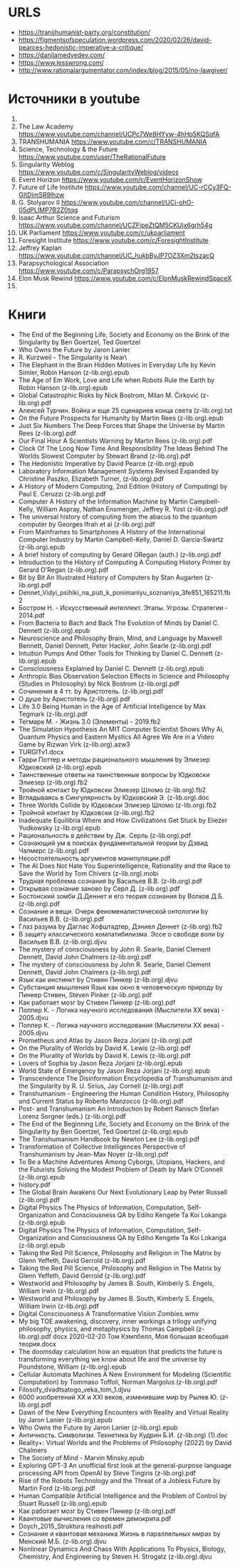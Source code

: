 # URLS
* https://transhumanist-party.org/constitution/
* https://figmentsofspeculation.wordpress.com/2020/02/26/david-pearces-hedonistic-imperative-a-critique/
* https://danilamedvedev.com/
* https://www.lesswrong.com/
* http://www.rationalargumentator.com/index/blog/2015/05/no-lawgiver/

# Источники в youtube
1. 
2. The Law Academy https://www.youtube.com/channel/UCPc7We8HYyw-4hHp5KQSqfA
3. TRANSHUMANIA https://www.youtube.com/c/TRANSHUMANIA
4. Science, Technology & the Future https://www.youtube.com/user/TheRationalFuture
5. Singularity Weblog https://www.youtube.com/c/SingularityWeblog/videos
6. Event Horizon https://www.youtube.com/c/EventHorizonShow
7. Future of Life Institute https://www.youtube.com/channel/UC-rCCy3FQ-GItDimSR9lhzw
8. G. Stolyarov II https://www.youtube.com/channel/UCi-ohO-05dPLlMP7B2Z0tqg
9. Isaac Arthur Science and Futurism https://www.youtube.com/channel/UCZFipeZtQM5CKUjx6grh54g
10. UK Parliament https://www.youtube.com/c/ukparliament
11. Foresight Institute https://www.youtube.com/c/ForesightInstitute
12. Jeffrey Kaplan https://www.youtube.com/channel/UC_hukbByJP7OZ3Xm2tszacQ
13. Parapsychological Association https://www.youtube.com/c/ParapsychOrg1957
14. Elon Musk Rewind https://www.youtube.com/c/ElonMuskRewindSpaceX
15. 

# Книги
* The End of the Beginning Life, Society and Economy on the Brink of the Singularity by Ben Goertzel, Ted Goertzel 
* Who Owns the Future by Jaron Lanier 
* R. Kurzweil  - The Singularity is Near\
* The Elephant in the Brain Hidden Motives in Everyday Life by Kevin Simler, Robin Hanson (z-lib.org).epub
* The Age of Em Work, Love and Life when Robots Rule the Earth by Robin Hanson (z-lib.org).epub
* Global Catastrophic Risks by Nick Bostrom, Milan M. Ćirković (z-lib.org).pdf
* Алексей Турчин. Война и еще 25 сценариев конца света (z-lib.org).txt
* On the Future Prospects for Humanity by Martin Rees (z-lib.org).epub
* Just Six Numbers The Deep Forces that Shape the Universe by Martin Rees (z-lib.org).pdf
* Our Final Hour A Scientists Warning by Martin Rees (z-lib.org).pdf
* Clock Of The Long Now Time And Responsibility The Ideas Behind The Worlds Slowest Computer by Stewart Brand (z-lib.org).pdf
* The Hedonistic Imperative by David Pearce (z-lib.org).epub 
* Laboratory Information Management Systems Revised  Expanded by Christine Paszko, Elizabeth Turner, (z-lib.org).pdf
* A History of Modern Computing, 2nd Edition (History of Computing) by Paul E. Ceruzzi (z-lib.org).pdf
* Computer A History of the Information Machine by Martin Campbell-Kelly, William Aspray, Nathan Ensmenger, Jeffrey R. Yost (z-lib.org).pdf
* The universal history of computing  from the abacus to the quantum computer by Georges Ifrah et al (z-lib.org).pdf
* From Mainframes to Smartphones A History of the International Computer Industry by Martin Campbell-Kelly, Daniel D. Garcia-Swartz (z-lib.org).epub
* A brief history of computing by Gerard ORegan (auth.) (z-lib.org).pdf
* Introduction to the History of Computing A Computing History Primer by Gerard O’Regan (z-lib.org).pdf
* Bit by Bit An Illustrated History of Computers by Stan Augarten (z-lib.org).pdf
* Dennet_Vidyi_psihiki_na_puti_k_ponimaniyu_soznaniya_3fe851_165211.fb2
* Бостром Н. - Искусственный интеллект. Этапы. Угрозы. Стратегии - 2014.pdf
* From Bacteria to Bach and Back The Evolution of Minds by Daniel C. Dennett (z-lib.org).epub
* Neuroscience and Philosophy Brain, Mind, and Language by Maxwell Bennett, Daniel Dennett, Peter Hacker, John Searle (z-lib.org).pdf
* Intuition Pumps And Other Tools for Thinking by Daniel C. Dennett (z-lib.org).epub
* Consciousness Explained by Daniel C. Dennett (z-lib.org).epub
* Anthropic Bias Observation Selection Effects in Science and Philosophy (Studies in Philosophy) by Nick Bostrom (z-lib.org).pdf
* Сочинения  в 4 тт. by Аристотель. (z-lib.org).pdf
* О душе by Аристотель (z-lib.org).pdf
* Life 3.0 Being Human in the Age of Artificial Intelligence by Max Tegmark (z-lib.org).pdf
* Тегмарк М. - Жизнь 3.0 (Элементы) - 2019.fb2
* The Simulation Hypothesis An MIT Computer Scientist Shows Why Ai, Quantum Physics and Eastern Mystics All Agree We Are in a Video Game by Rizwan Virk (z-lib.org).azw3
* TURGITv1.docx
* Гарри Поттер и методы рационального мышления by Элиезер Юдковский (z-lib.org).epub
* Таинственные ответы на таинственные вопросы by Юдковски Элиезер (z-lib.org).fb2
* Тройной контакт by Юдковски Элиезер Шломо (z-lib.org).fb2
* Вглядываясь в Сингулярность by Юдковский Э. (z-lib.org).doc
* Three Worlds Collide by Юдковски Элиезер Шломо (z-lib.org).fb2
* Тройной контакт by Юдковски (z-lib.org).fb2
* Inadequate Equilibria Where and How Civilizations Get Stuck by Eliezer Yudkowsky (z-lib.org).epub
* Рациональность в действии by Дж. Серль (z-lib.org).pdf
* Сознающий ум в поисках фундаментальной теории by Дэвид Чалмерс (z-lib.org).pdf
* Несостоятельность аргументов манипуляции.pdf
* The AI Does Not Hate You Superintelligence, Rationality and the Race to Save the World by Tom Chivers (z-lib.org).mobi
* Трудная проблема сознания by Васильев В.В. (z-lib.org).pdf
* Открывая сознание заново by Серл Д. (z-lib.org).pdf
* Бостонский зомби Д.Деннет и его теория сознания by Волков Д.Б. (z-lib.org).pdf
* Сознание и вещи. Очерк феноменалистической онтологии by Васильев В.В. (z-lib.org).pdf
* Глаз разума by Даглас Хофштадтер, Дэниел Деннет (z-lib.org).fb2
* В защиту классического компатибилизма. Эссе о свободе воли by Васильев В.В. (z-lib.org).djvu
* The mystery of consciousness by John R. Searle, Daniel Clement Dennett, David John Chalmers (z-lib.org).pdf
* The mystery of consciousness by John R. Searle, Daniel Clement Dennett, David John Chalmers (z-lib.org).pdf
* Язык как инстинкт by Стивен Пинкер (z-lib.org).djvu
* Субстанция мышления Язык как окно в человеческую природу by Пинкер Стивен, Steven Pinker (z-lib.org).pdf
* Как работает мозг by Стивен Пинкер (z-lib.org).pdf
* Поппер К. - Логика научного исследования (Мыслители XX века) - 2005.djvu
* Поппер К. - Логика научного исследования (Мыслители XX века) - 2005.djvu
* Prometheus and Atlas by Jason Reza Jorjani (z-lib.org).pdf
* On the Plurality of Worlds by David K. Lewis (z-lib.org).pdf
* On the Plurality of Worlds by David K. Lewis (z-lib.org).pdf
* Lovers of Sophia by Jason Reza Jorjani (z-lib.org).epub
* World State of Emergency by Jason Reza Jorjani (z-lib.org).epub
* Transcendence The Disinformation Encyclopedia of Transhumanism and the Singularity by R. U. Sirius, Jay Cornell (z-lib.org).pdf
* Transhumanism - Engineering the Human Condition History, Philosophy and Current Status by Roberto Manzocco (z-lib.org).pdf
* Post- and Transhumanism  An Introduction by Robert Ranisch Stefan Lorenz Sorgner (eds.) (z-lib.org).pdf
* The End of the Beginning Life, Society and Economy on the Brink of the Singularity by Ben Goertzel, Ted Goertzel (z-lib.org).epub
* The Transhumanism Handbook by Newton Lee (z-lib.org).pdf
* Transformation of Collective Intelligences Perspective of Transhumanism by Jean-Max Noyer (z-lib.org).pdf
* To Be a Machine Adventures Among Cyborgs, Utopians, Hackers, and the Futurists Solving the Modest Problem of Death by Mark O’Connell (z-lib.org).epub
* history.pdf
* The Global Brain Awakens Our Next Evolutionary Leap by Peter Russell (z-lib.org).pdf
* Digital Physics The Physics of Information, Computation, Self-Organization and Consciousness QA by Ediho Kengete Ta Koi Lokanga (z-lib.org).epub
* Digital Physics The Physics of Information, Computation, Self-Organization and Consciousness QA by Ediho Kengete Ta Koi Lokanga (z-lib.org).epub
* Taking the Red Pill Science, Philosophy and Religion in The Matrix by Glenn Yeffeth, David Gerrold (z-lib.org).pdf
* Taking the Red Pill Science, Philosophy and Religion in The Matrix by Glenn Yeffeth, David Gerrold (z-lib.org).pdf
* Westworld and Philosophy by James B. South, Kimberly S. Engels, William Irwin (z-lib.org).pdf
* Westworld and Philosophy by James B. South, Kimberly S. Engels, William Irwin (z-lib.org).pdf
* Digital Consciousness A Transformative Vision Zombies.wmv
* My big TOE awakening, discovery, inner workings  a trilogy unifying philosophy, physics, and metaphysics by Thomas Campbell (z-lib.org).pdf
docx 2020-02-20 Том Кэмпбелл, Моя большая всеобщая теория.docx
* The doomsday calculation  how an equation that predicts the future is transforming everything we know about life and the universe by Poundstone, William (z-lib.org).epub
* Cellular Automata Machines A New Environment for Modeling (Scientific Computation) by Tommaso Toffoli, Norman Margolus (z-lib.org).pdf
* Filosofy_dvadtsatogo_veka_tom_1.djvu
* 6000 изобретений XX и XXI веков, изменившие мир by Рылев Ю. (z-lib.org).pdf
* Dawn of the New Everything Encounters with Reality and Virtual Reality by Jaron Lanier (z-lib.org).epub
* Who Owns the Future by Jaron Lanier (z-lib.org).epub
* Античность. Символизм. Технетика by Кудрин Б.И. (z-lib.org) (1).doc
* Reality+: Virtual Worlds and the Problems of Philosophy (2022) by David Chalmers
* The Society of Mind - Marvin Minsky.epub
* Exploring GPT-3 An unofficial first look at the general-purpose language processing API from OpenAI by Steve Tingiris (z-lib.org).pdf
* Rise of the Robots Technology and the Threat of a Jobless Future by Martin Ford (z-lib.org).pdf
* Human Compatible Artificial Intelligence and the Problem of Control by Stuart Russell (z-lib.org).epub
* Как работает мозг by Стивен Пинкер (z-lib.org).pdf
* Квантовые вычисления со времен демокрита.pdf
* Doych_2015_Struktura realnosti.pdf
* Сознание и квантовая механика Жизнь в параллельных мирах by Менский М.Б. (z-lib.org).djvu
* Nonlinear Dynamics And Chaos With Applications To Physics, Biology, Chemistry, And Engineering by Steven H. Strogatz (z-lib.org).djvu

